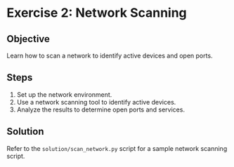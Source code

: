 # Exercise 2: Network Scanning

## Objective
Learn how to scan a network to identify active devices and open ports.

## Steps
1. Set up the network environment.
2. Use a network scanning tool to identify active devices.
3. Analyze the results to determine open ports and services.

## Solution
Refer to the `solution/scan_network.py` script for a sample network scanning script.
